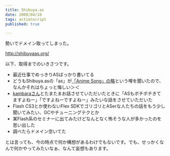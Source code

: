```yaml
---
title: Shibuya.as
date: 2008/04/16
tags: actionscript
published: true

---
```


<p>勢いでドメイン取ってしまった。</p>

<p><a href="http://shibuyaas.org/">http://shibuyaas.org/</a></p>

<p>以下、取得までのいきさつです。</p>
<ul>
<li>最近仕事でめっきりASばっかり書いてる</li>
<li>どうもShibuya.asの「as」が<a href="http://d.hatena.ne.jp/babie/20080325/1206434436">「Anime Song」の略</a>という噂を聞いたので、なんかそれはちょっと悔しい＞＜</li>
<li><a href="http://d.hatena.ne.jp/kambara/">kambaraさん</a>とたまたまお話させていただいたときに「ASもボチボチきてますよねー」「ですよねーですよねー」みたいな話をさせていただいた</li>
<li>Flash CS3とか使わないFlex SDKでゴリゴリとASerな人たちの話をもう少し聞いてみたい、GCやチューニングテクとか</li>
<li>某Flash系のセミナーに出てみたけどなんとなく怖そうな人が多かったのを思い出した</li>
<li>調べたらドメイン空いてた</li>
</ul>

<p>とは言っても、今の時点で何か構想があるわけでもないです。でも、せっかくなんで何かやってみたいなぁ、なんて妄想もあります。</p>


